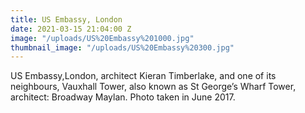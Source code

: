 ```yaml
---
title: US Embassy, London
date: 2021-03-15 21:04:00 Z
image: "/uploads/US%20Embassy%201000.jpg"
thumbnail_image: "/uploads/US%20Embassy%20300.jpg"
---
```


US Embassy,London, architect Kieran Timberlake, and one of its neighbours, Vauxhall Tower, also known as St George’s Wharf Tower, architect: Broadway Maylan. Photo taken in June 2017.